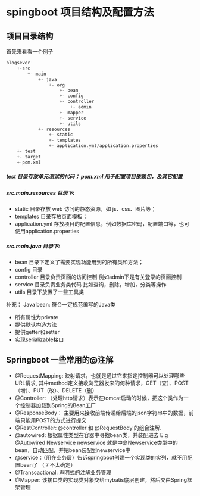 # spingboot 项目结构及配置方法

## 项目目录结构
首先来看看一个例子

``` python
blogsever
    +-src
        +- main
            +- java
                +- org      
                    +- bean
                    +- config
                    +- controller
                        +- admin
                    +- mapper
                    +- service
                    +- utils
            +- resources
                +- static
                +- templates
                +- application.yml/application.properties  
    +- test
    +- target
    +-pom.xml
```

##### test 目录存放单元测试的代码； pom.xml 用于配置项目依赖包，及其它配置

##### src.main.resources 目录下:

- static 目录存放 web 访问的静态资源，如 js、css、图片等；
- templates 目录存放页面模板；
- application.yml 存放项目的配置信息，例如数据库密码，配置端口等，也可使用application.properties

##### src.main.java 目录下:

- bean 目录下定义了需要实现功能用到的所有类和方法；
- config 目录
- controller 目录负责页面的访问控制
    例如admin下是有关登录的页面控制
- service 目录负责业务类代码 比如查询，删除，增加，分类等操作
- utils 目录下放置了一些工具类

补充：   Java bean: 符合一定规范编写的Java类
- 所有属性为private
- 提供默认构造方法
- 提供getter和setter
- 实现serializable接口

## Springboot 一些常用的@注解

- @RequestMapping: 映射请求，也就是通过它来指定控制器可以处理哪些URL请求, 其中method定义接收浏览器发来的何种请求，GET（查）、POST（增）、PUT（改）、DELETE（删）.
- @Controller: （处理http请求）表示在tomcat启动的时候，把这个类作为一个控制器加载到Spring的Bean工厂
- @ResponseBody： 主要用来接收前端传递给后端的json字符串中的数据，前端只能用POST的方式进行提交
- @RestController: @controller 和 @RequestBody 的组合注解.
- @autowired: 根据属性类型在容器中寻找bean类，并装配进去
    E.g @Autowired
        Newservice newservice
    就是中岛Newservice类型中的bean，自动匹配，并把bean装配到newservice中
- @service：（用在业务层）告诉springboot创建一个实现类的实列，就不用配置bean了 （？不太确定）
- @Transcactional: 声明式的注解业务管理
- @Mapper: 该接口类的实现类对象交给mybatis底层创建，然后交由Spring框架管理


